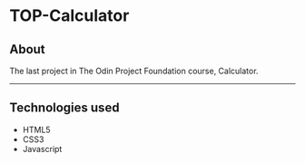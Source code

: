# TOP-Calculator

## About

The last project in The Odin Project Foundation course, Calculator.


---

## Technologies used

* HTML5
* CSS3
* Javascript